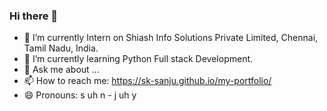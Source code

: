 ### Hi there 👋

- 🔭 I’m currently Intern on Shiash Info Solutions Private Limited, Chennai, Tamil Nadu, India.
- 🌱 I’m currently learning Python Full stack Development.
- 💬 Ask me about ...
- 📫 How to reach me: https://sk-sanju.github.io/my-portfolio/
- 😄 Pronouns:  s uh n - j uh y

